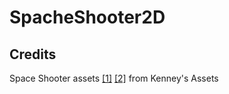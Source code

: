 # SpacheShooter2D

## Credits 
Space Shooter assets [[1]](https://kenney.nl/assets/space-shooter-redux) [[2]](https://kenney.nl/assets/space-shooter-extension) from Kenney's Assets
